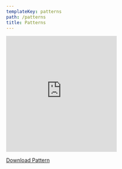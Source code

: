 ```yaml
---
templateKey: patterns
path: /patterns
title: Patterns
---
```

<iframe src="https://www.facebook.com/plugins/video.php?href=https%3A%2F%2Fwww.facebook.com%2Fmakershabitatkl%2Fvideos%2F2504854873098703%2F&show_text=0&width=560" height="315" scrolling="no" frameborder="0" allowTransparency="true" allowFullScreen="true"></iframe>

[Download Pattern](https://drive.google.com/uc?export=download&id=1p9zJEGtROXhQA2dwHhilPAeKfOYdZGMw)